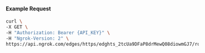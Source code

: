 <!-- Code generated for API Clients. DO NOT EDIT. -->

#### Example Request

```bash
curl \
-X GET \
-H "Authorization: Bearer {API_KEY}" \
-H "Ngrok-Version: 2" \
https://api.ngrok.com/edges/https/edghts_2tcUa9DFaP8drMewQ08diowmGJ7/routes/edghtsrt_2tcUa4gE2bLeCPzzWGrT90VXTgb/websocket_tcp_converter
```
